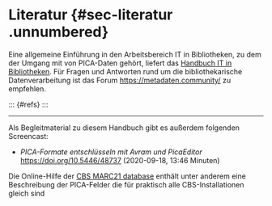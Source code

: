# Literatur {#sec-literatur .unnumbered}

Eine allgemeine Einführung in den Arbeitsbereich IT in Bibliotheken, zu dem der Umgang mit von PICA-Daten gehört, liefert das [Handbuch IT in Bibliotheken](https://it-in-bibliotheken.de/). Für Fragen und Antworten rund um die bibliothekarische Datenverarbeitung ist das Forum <https://metadaten.community/> zu empfehlen.

::: {#refs}
:::

----

Als Begleitmaterial zu diesem Handbuch gibt es außerdem folgenden Screencast:

- *PICA-Formate entschlüsseln mit Avram und PicaEditor* <https://doi.org/10.5446/48737> (2020-09-18, 13:46 Minuten)

Die Online-Hilfe der [CBS MARC21 database](https://help.oclc.org/Metadata_Services/CBS_MARC_21_database) enthält unter anderem eine Beschreibung der PICA-Felder die für praktisch alle CBS-Installationen gleich sind
